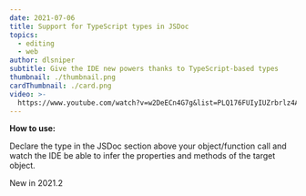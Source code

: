 ```yaml
---
date: 2021-07-06
title: Support for TypeScript types in JSDoc
topics:
  - editing
  - web
author: dlsniper
subtitle: Give the IDE new powers thanks to TypeScript-based types
thumbnail: ./thumbnail.png
cardThumbnail: ./card.png
video: >-
  https://www.youtube.com/watch?v=w2DeECn4G7g&list=PLQ176FUIyIUZrbrlz4AY1V8VzBJKZyVlW&index=143
---
```

**How to use:**

Declare the type in the JSDoc section above your object/function call and watch the IDE be able to infer the properties and methods of the target object.

<span class="tag is-rounded">New in 2021.2</span>
